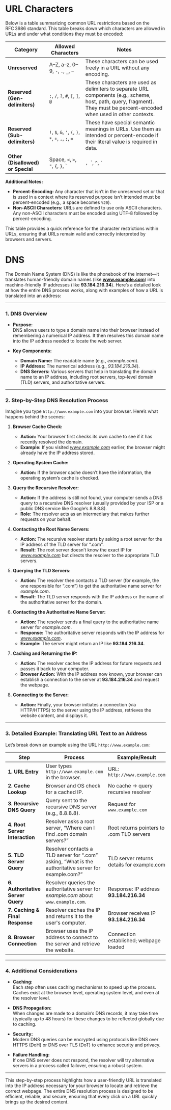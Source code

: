# URL Characters
Below is a table summarizing common URL restrictions based on the RFC 3986 standard. This table breaks down which characters are allowed in URLs and under what conditions they must be encoded:

| **Category**              | **Allowed Characters**                             | **Notes**                                                                                                                                          |
|---------------------------|----------------------------------------------------|----------------------------------------------------------------------------------------------------------------------------------------------------|
| **Unreserved**            | A–Z, a–z, 0–9, `-`, `.`, `_`, `~`                  | These characters can be used freely in a URL without any encoding.                                                                                 |
| **Reserved (Gen-delimiters)** | `:`, `/`, `?`, `#`, `[`, `]`, `@`               | These characters are used as delimiters to separate URL components (e.g., scheme, host, path, query, fragment). They must be percent-encoded when used in other contexts. |
| **Reserved (Sub-delimiters)** | `!`, `$`, `&`, `'`, `(`, `)`, `*`, `+`, `,`, `;`, `=` | These have special semantic meanings in URLs. Use them as intended or percent-encode if their literal value is required in data.                      |
| **Other (Disallowed) or Special** | Space, `<`, `>`, `"`, `{`, `}`, `|`, `\`, `^`, `` ` `` | These characters are not allowed in URLs and must be percent-encoded (or avoided) to ensure a valid URL format.                                    |

**Additional Notes:**

- **Percent-Encoding:** Any character that isn’t in the unreserved set or that is used in a context where its reserved purpose isn’t intended must be percent-encoded (e.g., a space becomes `%20`).
- **Non-ASCII Characters:** URLs are defined to use only ASCII characters. Any non-ASCII characters must be encoded using UTF-8 followed by percent-encoding.

This table provides a quick reference for the character restrictions within URLs, ensuring that URLs remain valid and correctly interpreted by browsers and servers.


# DNS
The Domain Name System (DNS) is like the phonebook of the internet—it translates human-friendly domain names (like **www.example.com**) into machine-friendly IP addresses (like **93.184.216.34**). Here’s a detailed look at how the entire DNS process works, along with examples of how a URL is translated into an address:

---

### 1. DNS Overview

- **Purpose:**  
  DNS allows users to type a domain name into their browser instead of remembering a numerical IP address. It then resolves this domain name into the IP address needed to locate the web server.

- **Key Components:**  
  - **Domain Name:** The readable name (e.g., *example.com*).  
  - **IP Address:** The numerical address (e.g., *93.184.216.34*).  
  - **DNS Servers:** Various servers that help in translating the domain name to an IP address, including root servers, top-level domain (TLD) servers, and authoritative servers.

---

### 2. Step-by-Step DNS Resolution Process

Imagine you type `http://www.example.com` into your browser. Here’s what happens behind the scenes:

1. **Browser Cache Check:**  
   - **Action:** Your browser first checks its own cache to see if it has recently resolved the domain.
   - **Example:** If you visited *www.example.com* earlier, the browser might already have the IP address stored.

2. **Operating System Cache:**  
   - **Action:** If the browser cache doesn’t have the information, the operating system’s cache is checked.

3. **Query the Recursive Resolver:**  
   - **Action:** If the address is still not found, your computer sends a DNS query to a recursive DNS resolver (usually provided by your ISP or a public DNS service like Google’s 8.8.8.8).
   - **Role:** The resolver acts as an intermediary that makes further requests on your behalf.

4. **Contacting the Root Name Servers:**  
   - **Action:** The recursive resolver starts by asking a root server for the IP address of the TLD server for “.com”.
   - **Result:** The root server doesn’t know the exact IP for *www.example.com* but directs the resolver to the appropriate TLD servers.

5. **Querying the TLD Servers:**  
   - **Action:** The resolver then contacts a TLD server (for example, the one responsible for “.com”) to get the authoritative name server for *example.com*.
   - **Result:** The TLD server responds with the IP address or the name of the authoritative server for the domain.

6. **Contacting the Authoritative Name Server:**  
   - **Action:** The resolver sends a final query to the authoritative name server for *example.com*.  
   - **Response:** The authoritative server responds with the IP address for *www.example.com*.  
   - **Example:** The server might return an IP like **93.184.216.34**.

7. **Caching and Returning the IP:**  
   - **Action:** The resolver caches the IP address for future requests and passes it back to your computer.
   - **Browser Action:** With the IP address now known, your browser can establish a connection to the server at **93.184.216.34** and request the webpage.

8. **Connecting to the Server:**  
   - **Action:** Finally, your browser initiates a connection (via HTTP/HTTPS) to the server using the IP address, retrieves the website content, and displays it.

---

### 3. Detailed Example: Translating URL Text to an Address

Let’s break down an example using the URL `http://www.example.com`:

| **Step**                           | **Process**                                                                                                       | **Example/Result**                             |
|--------------------------------------|-------------------------------------------------------------------------------------------------------------------|------------------------------------------------|
| **1. URL Entry**                     | User types `http://www.example.com` in the browser.                                                                | URL: `http://www.example.com`                  |
| **2. Cache Lookup**                  | Browser and OS check for a cached IP.                                                                              | No cache → query recursive resolver            |
| **3. Recursive DNS Query**           | Query sent to the recursive DNS server (e.g., 8.8.8.8).                                                           | Request for `www.example.com`                  |
| **4. Root Server Interaction**       | Resolver asks a root server, “Where can I find .com domain servers?”                                               | Root returns pointers to .com TLD servers       |
| **5. TLD Server Query**              | Resolver contacts a TLD server for “.com” asking, “What is the authoritative server for example.com?”              | TLD server returns details for example.com      |
| **6. Authoritative Server Query**    | Resolver queries the authoritative server for *example.com* about `www.example.com`.                               | Response: IP address **93.184.216.34**           |
| **7. Caching & Final Response**      | Resolver caches the IP and returns it to the user's computer.                                                     | Browser receives IP **93.184.216.34**             |
| **8. Browser Connection**            | Browser uses the IP address to connect to the server and retrieve the website.                                     | Connection established; webpage loaded          |

---

### 4. Additional Considerations

- **Caching:**  
  Each step often uses caching mechanisms to speed up the process. Caches exist at the browser level, operating system level, and even at the resolver level.

- **DNS Propagation:**  
  When changes are made to a domain’s DNS records, it may take time (typically up to 48 hours) for these changes to be reflected globally due to caching.

- **Security:**  
  Modern DNS queries can be encrypted using protocols like DNS over HTTPS (DoH) or DNS over TLS (DoT) to enhance security and privacy.

- **Failure Handling:**  
  If one DNS server does not respond, the resolver will try alternative servers in a process called failover, ensuring a robust system.

---

This step-by-step process highlights how a user-friendly URL is translated into the IP address necessary for your browser to locate and retrieve the correct webpage. The entire DNS resolution process is designed to be efficient, reliable, and secure, ensuring that every click on a URL quickly brings up the desired content.
